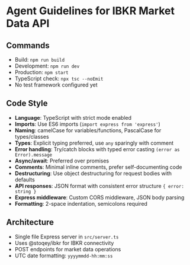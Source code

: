 # Agent Guidelines for IBKR Market Data API

## Commands
- Build: `npm run build`
- Development: `npm run dev` 
- Production: `npm start`
- TypeScript check: `npx tsc --noEmit`
- No test framework configured yet

## Code Style
- **Language**: TypeScript with strict mode enabled
- **Imports**: Use ES6 imports (`import express from 'express'`)
- **Naming**: camelCase for variables/functions, PascalCase for types/classes
- **Types**: Explicit typing preferred, use `any` sparingly with comment
- **Error handling**: Try/catch blocks with typed error casting `(error as Error).message`
- **Async/await**: Preferred over promises
- **Comments**: Minimal inline comments, prefer self-documenting code
- **Destructuring**: Use object destructuring for request bodies with defaults
- **API responses**: JSON format with consistent error structure `{ error: string }`
- **Express middleware**: Custom CORS middleware, JSON body parsing
- **Formatting**: 2-space indentation, semicolons required

## Architecture
- Single file Express server in `src/server.ts`
- Uses @stoqey/ibkr for IBKR connectivity
- POST endpoints for market data operations
- UTC date formatting: `yyyymmdd-hh:mm:ss`